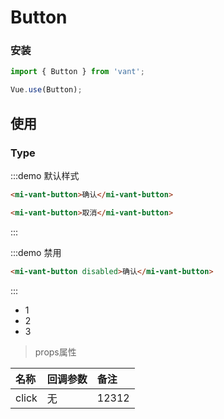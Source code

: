 # Button

### 安装



``` javascript
import { Button } from 'vant';

Vue.use(Button);
```



## 使用

### Type
:::demo 默认样式

```html
<mi-vant-button>确认</mi-vant-button>

<mi-vant-button>取消</mi-vant-button>

```
:::


:::demo 禁用

```html
<mi-vant-button disabled>确认</mi-vant-button>
```

:::


- 1
- 2
- 3



> props属性

| 名称  | 回调参数 | 备注  |
| :---- | :------- | :---- |
| click | 无       | 12312 |
